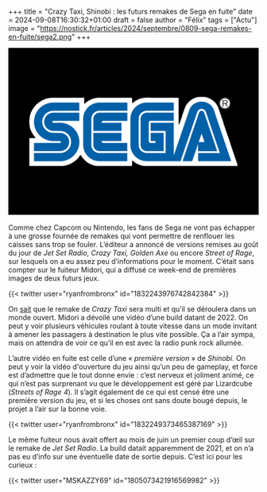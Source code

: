 +++
title = "Crazy Taxi, Shinobi : les futurs remakes de Sega en fuite"
date = 2024-09-08T16:30:32+01:00
draft = false
author = "Félix"
tags = ["Actu"]
image = "https://nostick.fr/articles/2024/septembre/0809-sega-remakes-en-fuite/sega2.png"
+++ 

![Logo Sega](sega.png "")

Comme chez Capcom ou Nintendo, les fans de Sega ne vont pas échapper à une grosse fournée de remakes qui vont permettre de renflouer les caisses sans trop se fouler. L’éditeur a annoncé de versions remises au goût du jour de *Jet Set Radio, Crazy Taxi, Golden Axe* ou encore *Street of Rage*, sur lesquels on a eu assez peu d’informations pour le moment. C’était sans compter sur le fuiteur Midori, qui a diffusé ce week-end de premières images de deux futurs jeux.

{{< twitter user="ryanfrombronx" id="1832243976742842384" >}}

On [sait](https://nostick.fr/articles/2024/juillet/0207-crazy-taxi-multijoueur-sega/) que le remake de *Crazy Taxi* sera multi et qu’il se déroulera dans un monde ouvert. Midori a dévoilé une vidéo d’une build datant de 2022. On peut y voir  plusieurs véhicules roulant à toute vitesse dans un mode invitant à amener les passagers à destination le plus vite possible. Ça a l’air sympa, mais on attendra de voir ce qu’il en est avec la radio punk rock allumée.

L’autre vidéo en fuite est celle d’une « *première version* » de *Shinobi*. On peut y voir la vidéo d'ouverture du jeu ainsi qu’un peu de gameplay, et force est d’admettre que le tout donne envie : c’est nerveux et joliment animé, ce qui n’est pas surprenant vu que le développement est géré par Lizardcube (*Streets of Rage 4*). Il s’agit également de ce qui est censé être une première version du jeu, et si les choses ont sans doute bougé depuis, le projet a l’air sur la bonne voie. 

{{< twitter user="ryanfrombronx" id="1832249373465387169" >}}

Le même fuiteur nous avait offert au mois de juin un premier coup d’œil sur le remake de *Jet Set Radio*. La build datait apparemment de 2021, et on n’a pas eu d’info sur une éventuelle date de sortie depuis. C’est ici pour les curieux :

{{< twitter user="MSKAZZY69" id="1805073421916569982" >}}
